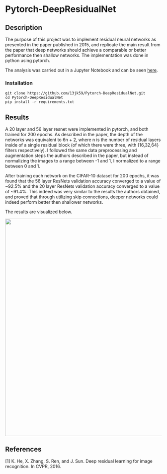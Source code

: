 # Pytorch-DeepResidualNet

## Description

The purpose of this project was to implement residual neural networks as presented in the paper published in 2015, and replicate the main result from the paper that deep networks should achieve a comparable or better performance then shallow networks. The implementation was done in python using pytorch.

The analysis was carried out in a Jupyter Notebook and can be seen [here](https://github.com/13jk59/Pytorch-DeepResidualNet/blob/master/Deep%20Residual%20Net%20Pytorch.ipynb).

### Installation

```
git clone https://github.com/13jk59/Pytorch-DeepResidualNet.git
cd Pytorch-DeepResidualNet
pip install -r requirements.txt
```

## Results

A 20 layer and 56 layer resnet were implemented in pytorch, and both trained for 200 epochs. As described in the paper, the depth of the networks was equivalent to 6n + 2, where n is the number of residual layers inside of a single residual block (of which there were three, with {16,32,64} filters respectively). I followed the same data preprocessing and augmentation steps the authors described in the paper, but instead of normalizing the images to a range between -1 and 1, I normalized to a range between 0 and 1.

After training each network on the CIFAR-10 dataset for 200 epochs, it was found that the 56 layer ResNets validation accuracy converged to a value of ~92.5% and the 20 layer ResNets validation accuracy converged to a value of ~91.4%. This indeed was very similar to the results the authors obtained, and proved that through utilizing skip connections, deeper networks could indeed perform better then shallower networks.

The results are visualized below.

<img src="./ResNet.png" width = "700">

## References

[1] K. He, X. Zhang, S. Ren, and J. Sun. Deep residual learning for image recognition. In CVPR, 2016.
